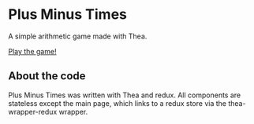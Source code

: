 # Plus Minus Times
A simple arithmetic game made with Thea.

[Play the game!](http://idokutela.github.io/plusminustimes)

## About the code
Plus Minus Times was written with Thea and redux.
All components are stateless except the main page,
which links to a redux store via the thea-wrapper-redux
wrapper.
